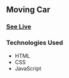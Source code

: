 ## Moving Car 

### [See Live](https://suvigya003.github.io/movingCar/)

### Technologies Used
- HTML
- CSS
- JavaScript